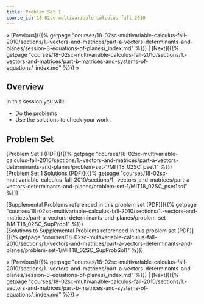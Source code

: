 ```yaml
---
title: Problem Set 1
course_id: 18-02sc-multivariable-calculus-fall-2010
---
```

« [Previous]({{% getpage "courses/18-02sc-multivariable-calculus-fall-2010/sections/1.-vectors-and-matrices/part-a-vectors-determinants-and-planes/session-8-equations-of-planes/_index.md" %}}) | [Next]({{% getpage "courses/18-02sc-multivariable-calculus-fall-2010/sections/1.-vectors-and-matrices/part-b-matrices-and-systems-of-equations/_index.md" %}}) »

Overview
--------

In this session you will:

*   Do the problems
*   Use the solutions to check your work

Problem Set
-----------

[Problem Set 1 (PDF)]({{% getpage "courses/18-02sc-multivariable-calculus-fall-2010/sections/1.-vectors-and-matrices/part-a-vectors-determinants-and-planes/problem-set-1/MIT18_02SC_pset1" %}})  
[Problem Set 1 Solutions (PDF)]({{% getpage "courses/18-02sc-multivariable-calculus-fall-2010/sections/1.-vectors-and-matrices/part-a-vectors-determinants-and-planes/problem-set-1/MIT18_02SC_pset1sol" %}})

[Supplemental Problems referenced in this problem set (PDF)]({{% getpage "courses/18-02sc-multivariable-calculus-fall-2010/sections/1.-vectors-and-matrices/part-a-vectors-determinants-and-planes/problem-set-1/MIT18_02SC_SupProb1" %}})  
[Solutions to Supplemental Problems referenced in this problem set (PDF)]({{% getpage "courses/18-02sc-multivariable-calculus-fall-2010/sections/1.-vectors-and-matrices/part-a-vectors-determinants-and-planes/problem-set-1/MIT18_02SC_SupProbSol1" %}})

« [Previous]({{% getpage "courses/18-02sc-multivariable-calculus-fall-2010/sections/1.-vectors-and-matrices/part-a-vectors-determinants-and-planes/session-8-equations-of-planes/_index.md" %}}) | [Next]({{% getpage "courses/18-02sc-multivariable-calculus-fall-2010/sections/1.-vectors-and-matrices/part-b-matrices-and-systems-of-equations/_index.md" %}}) »